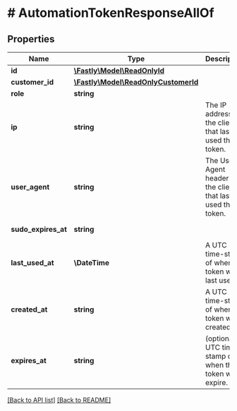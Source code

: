 # # AutomationTokenResponseAllOf

## Properties

Name | Type | Description | Notes
------------ | ------------- | ------------- | -------------
**id** | [**\Fastly\Model\ReadOnlyId**](ReadOnlyId.md) |  | [optional] 
**customer_id** | [**\Fastly\Model\ReadOnlyCustomerId**](ReadOnlyCustomerId.md) |  | [optional] 
**role** | **string** |  | [optional] 
**ip** | **string** | The IP address of the client that last used the token. | [optional] 
**user_agent** | **string** | The User-Agent header of the client that last used the token. | [optional] 
**sudo_expires_at** | **string** |  | [optional] [readonly] 
**last_used_at** | **\DateTime** | A UTC time-stamp of when the token was last used. | [optional] [readonly] 
**created_at** | **string** | A UTC time-stamp of when the token was created. | [optional] 
**expires_at** | **string** | (optional) A UTC time-stamp of when the token will expire. | [optional] 


[[Back to API list]](../../README.md#endpoints) [[Back to README]](../../README.md)
